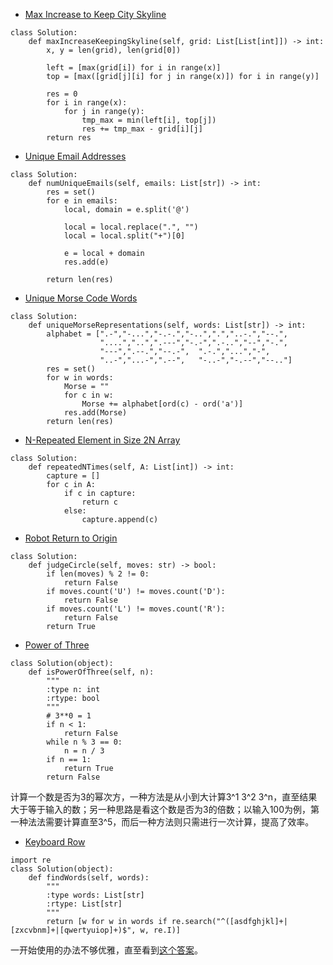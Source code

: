- [Max Increase to Keep City Skyline](https://leetcode.com/problems/max-increase-to-keep-city-skyline/)

```
class Solution:
    def maxIncreaseKeepingSkyline(self, grid: List[List[int]]) -> int:
        x, y = len(grid), len(grid[0])
        
        left = [max(grid[i]) for i in range(x)]
        top = [max([grid[j][i] for j in range(x)]) for i in range(y)]
        
        res = 0
        for i in range(x):
            for j in range(y):
                tmp_max = min(left[i], top[j])
                res += tmp_max - grid[i][j]
        return res
```

- [Unique Email Addresses](https://leetcode.com/problems/unique-email-addresses/)

```
class Solution:
    def numUniqueEmails(self, emails: List[str]) -> int:
        res = set()
        for e in emails:
            local, domain = e.split('@')
            
            local = local.replace(".", "")
            local = local.split("+")[0]
            
            e = local + domain
            res.add(e)
            
        return len(res)
```

- [Unique Morse Code Words](https://leetcode.com/problems/unique-morse-code-words/)

```
class Solution:
    def uniqueMorseRepresentations(self, words: List[str]) -> int:
        alphabet = [".-","-...","-.-.","-..",".","..-.","--.",
                    "....","..",".---","-.-",".-..","--","-.",
                    "---",".--.","--.-",  ".-.","...","-",
                    "..-","...-",".--",   "-..-","-.--","--.."]
        res = set()
        for w in words:
            Morse = ""
            for c in w:
                Morse += alphabet[ord(c) - ord('a')]
            res.add(Morse)
        return len(res)
```

- [N-Repeated Element in Size 2N Array](https://leetcode.com/problems/n-repeated-element-in-size-2n-array/)

```
class Solution:
    def repeatedNTimes(self, A: List[int]) -> int:
        capture = []
        for c in A:
            if c in capture:
                return c
            else:
                capture.append(c)
```

- [Robot Return to Origin](https://leetcode.com/problems/robot-return-to-origin/)

```
class Solution:
    def judgeCircle(self, moves: str) -> bool:
        if len(moves) % 2 != 0:
            return False
        if moves.count('U') != moves.count('D'):
            return False
        if moves.count('L') != moves.count('R'):
            return False
        return True
```

- [Power of Three](https://leetcode.com/problems/power-of-three/)

```
class Solution(object):
    def isPowerOfThree(self, n):
        """
        :type n: int
        :rtype: bool
        """
        # 3**0 = 1
        if n < 1:
            return False
        while n % 3 == 0:
            n = n / 3
        if n == 1:
            return True
        return False
```

计算一个数是否为3的幂次方，一种方法是从小到大计算3^1 3^2 3^n，直至结果大于等于输入的数；另一种思路是看这个数是否为3的倍数；以输入100为例，第一种法法需要计算直至3^5，而后一种方法则只需进行一次计算，提高了效率。

- [Keyboard Row](https://leetcode.com/problems/keyboard-row/)

```
import re
class Solution(object):
    def findWords(self, words):
        """
        :type words: List[str]
        :rtype: List[str]
        """
        return [w for w in words if re.search("^([asdfghjkl]+|[zxcvbnm]+|[qwertyuiop]+)$", w, re.I)]        
```

一开始使用的办法不够优雅，直至看到[这个答案](https://leetcode.com/problems/keyboard-row/discuss/259735/Python-one-liner-with-regex)。
